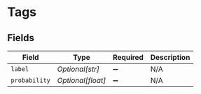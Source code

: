 # Tags


## Fields

| Field              | Type               | Required           | Description        |
| ------------------ | ------------------ | ------------------ | ------------------ |
| `label`            | *Optional[str]*    | :heavy_minus_sign: | N/A                |
| `probability`      | *Optional[float]*  | :heavy_minus_sign: | N/A                |